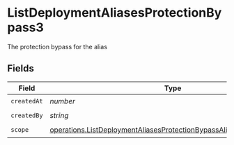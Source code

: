 # ListDeploymentAliasesProtectionBypass3

The protection bypass for the alias


## Fields

| Field                                                                                                                                                        | Type                                                                                                                                                         | Required                                                                                                                                                     | Description                                                                                                                                                  |
| ------------------------------------------------------------------------------------------------------------------------------------------------------------ | ------------------------------------------------------------------------------------------------------------------------------------------------------------ | ------------------------------------------------------------------------------------------------------------------------------------------------------------ | ------------------------------------------------------------------------------------------------------------------------------------------------------------ |
| `createdAt`                                                                                                                                                  | *number*                                                                                                                                                     | :heavy_check_mark:                                                                                                                                           | N/A                                                                                                                                                          |
| `createdBy`                                                                                                                                                  | *string*                                                                                                                                                     | :heavy_check_mark:                                                                                                                                           | N/A                                                                                                                                                          |
| `scope`                                                                                                                                                      | [operations.ListDeploymentAliasesProtectionBypassAliasesResponseScope](../../models/operations/listdeploymentaliasesprotectionbypassaliasesresponsescope.md) | :heavy_check_mark:                                                                                                                                           | N/A                                                                                                                                                          |